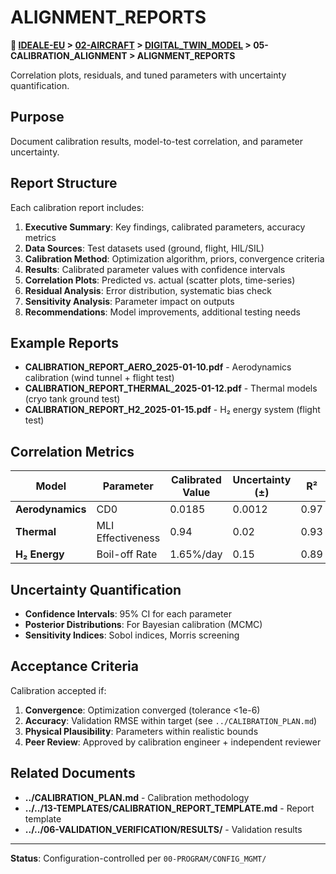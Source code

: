 # ALIGNMENT_REPORTS

**📍 [IDEALE-EU](../../../) > [02-AIRCRAFT](../../) > [DIGITAL_TWIN_MODEL](../) > 05-CALIBRATION_ALIGNMENT > ALIGNMENT_REPORTS**

Correlation plots, residuals, and tuned parameters with uncertainty quantification.

## Purpose

Document calibration results, model-to-test correlation, and parameter uncertainty.

## Report Structure

Each calibration report includes:
1. **Executive Summary**: Key findings, calibrated parameters, accuracy metrics
2. **Data Sources**: Test datasets used (ground, flight, HIL/SIL)
3. **Calibration Method**: Optimization algorithm, priors, convergence criteria
4. **Results**: Calibrated parameter values with confidence intervals
5. **Correlation Plots**: Predicted vs. actual (scatter plots, time-series)
6. **Residual Analysis**: Error distribution, systematic bias check
7. **Sensitivity Analysis**: Parameter impact on outputs
8. **Recommendations**: Model improvements, additional testing needs

## Example Reports

- **CALIBRATION_REPORT_AERO_2025-01-10.pdf** - Aerodynamics calibration (wind tunnel + flight test)
- **CALIBRATION_REPORT_THERMAL_2025-01-12.pdf** - Thermal models (cryo tank ground test)
- **CALIBRATION_REPORT_H2_2025-01-15.pdf** - H₂ energy system (flight test)

## Correlation Metrics

| Model | Parameter | Calibrated Value | Uncertainty (±) | R² | RMSE |
|-------|-----------|------------------|-----------------|----|----- |
| **Aerodynamics** | CD0 | 0.0185 | 0.0012 | 0.97 | 0.025 |
| **Thermal** | MLI Effectiveness | 0.94 | 0.02 | 0.93 | 1.8 K |
| **H₂ Energy** | Boil-off Rate | 1.65%/day | 0.15 | 0.89 | 0.18%/day |

## Uncertainty Quantification

- **Confidence Intervals**: 95% CI for each parameter
- **Posterior Distributions**: For Bayesian calibration (MCMC)
- **Sensitivity Indices**: Sobol indices, Morris screening

## Acceptance Criteria

Calibration accepted if:
1. **Convergence**: Optimization converged (tolerance <1e-6)
2. **Accuracy**: Validation RMSE within target (see `../CALIBRATION_PLAN.md`)
3. **Physical Plausibility**: Parameters within realistic bounds
4. **Peer Review**: Approved by calibration engineer + independent reviewer

## Related Documents

- **../CALIBRATION_PLAN.md** - Calibration methodology
- **../../13-TEMPLATES/CALIBRATION_REPORT_TEMPLATE.md** - Report template
- **../../06-VALIDATION_VERIFICATION/RESULTS/** - Validation results

---

**Status**: Configuration-controlled per `00-PROGRAM/CONFIG_MGMT/`
